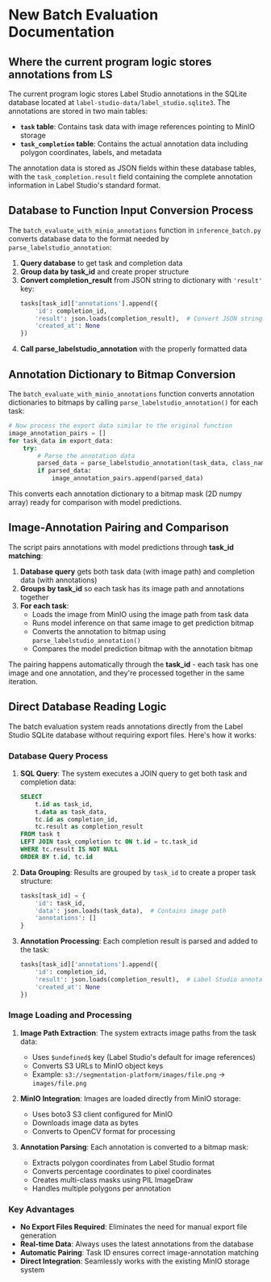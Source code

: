 # New Batch Evaluation Documentation

## Where the current program logic stores annotations from LS

The current program logic stores Label Studio annotations in the SQLite database located at `label-studio-data/label_studio.sqlite3`. The annotations are stored in two main tables:

- **`task` table**: Contains task data with image references pointing to MinIO storage
- **`task_completion` table**: Contains the actual annotation data including polygon coordinates, labels, and metadata

The annotation data is stored as JSON fields within these database tables, with the `task_completion.result` field containing the complete annotation information in Label Studio's standard format.

## Database to Function Input Conversion Process

The `batch_evaluate_with_minio_annotations` function in `inference_batch.py` converts database data to the format needed by `parse_labelstudio_annotation`:

1. **Query database** to get task and completion data
2. **Group data by task_id** and create proper structure
3. **Convert completion_result** from JSON string to dictionary with `'result'` key:
   ```python
   tasks[task_id]['annotations'].append({
       'id': completion_id,
       'result': json.loads(completion_result),  # Convert JSON string to dict
       'created_at': None
   })
   ```
4. **Call parse_labelstudio_annotation** with the properly formatted data

## Annotation Dictionary to Bitmap Conversion

The `batch_evaluate_with_minio_annotations` function converts annotation dictionaries to bitmaps by calling `parse_labelstudio_annotation()` for each task:

```python
# Now process the export data similar to the original function
image_annotation_pairs = []
for task_data in export_data:
    try:
        # Parse the annotation data
        parsed_data = parse_labelstudio_annotation(task_data, class_names)
        if parsed_data:
            image_annotation_pairs.append(parsed_data)
```

This converts each annotation dictionary to a bitmap mask (2D numpy array) ready for comparison with model predictions.

## Image-Annotation Pairing and Comparison

The script pairs annotations with model predictions through **task_id matching**:

1. **Database query** gets both task data (with image path) and completion data (with annotations)
2. **Groups by task_id** so each task has its image path and annotations together
3. **For each task**:
   - Loads the image from MinIO using the image path from task data
   - Runs model inference on that same image to get prediction bitmap
   - Converts the annotation to bitmap using `parse_labelstudio_annotation()`
   - Compares the model prediction bitmap with the annotation bitmap

The pairing happens automatically through the **task_id** - each task has one image and one annotation, and they're processed together in the same iteration.

## Direct Database Reading Logic

The batch evaluation system reads annotations directly from the Label Studio SQLite database without requiring export files. Here's how it works:

### Database Query Process

1. **SQL Query**: The system executes a JOIN query to get both task and completion data:
   ```sql
   SELECT 
       t.id as task_id,
       t.data as task_data,
       tc.id as completion_id,
       tc.result as completion_result
   FROM task t
   LEFT JOIN task_completion tc ON t.id = tc.task_id
   WHERE tc.result IS NOT NULL
   ORDER BY t.id, tc.id
   ```

2. **Data Grouping**: Results are grouped by `task_id` to create a proper task structure:
   ```python
   tasks[task_id] = {
       'id': task_id,
       'data': json.loads(task_data),  # Contains image path
       'annotations': []
   }
   ```

3. **Annotation Processing**: Each completion result is parsed and added to the task:
   ```python
   tasks[task_id]['annotations'].append({
       'id': completion_id,
       'result': json.loads(completion_result),  # Label Studio annotation format
       'created_at': None
   })
   ```

### Image Loading and Processing

1. **Image Path Extraction**: The system extracts image paths from the task data:
   - Uses `$undefined$` key (Label Studio's default for image references)
   - Converts S3 URLs to MinIO object keys
   - Example: `s3://segmentation-platform/images/file.png` → `images/file.png`

2. **MinIO Integration**: Images are loaded directly from MinIO storage:
   - Uses boto3 S3 client configured for MinIO
   - Downloads image data as bytes
   - Converts to OpenCV format for processing

3. **Annotation Parsing**: Each annotation is converted to a bitmap mask:
   - Extracts polygon coordinates from Label Studio format
   - Converts percentage coordinates to pixel coordinates
   - Creates multi-class masks using PIL ImageDraw
   - Handles multiple polygons per annotation

### Key Advantages

- **No Export Files Required**: Eliminates the need for manual export file generation
- **Real-time Data**: Always uses the latest annotations from the database
- **Automatic Pairing**: Task ID ensures correct image-annotation matching
- **Direct Integration**: Seamlessly works with the existing MinIO storage system